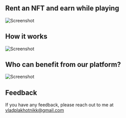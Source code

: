 ## Rent an NFT and earn while playing

![Screenshot](https://snipboard.io/obvduI.jpg)

## How it works

![Screenshot](https://snipboard.io/xPaZ47.jpg)

## Who can benefit from our platform?

![Screenshot](https://snipboard.io/P3MyO8.jpg)

## Feedback

If you have any feedback, please reach out to me at vladplakhotnikk@gmail.com
